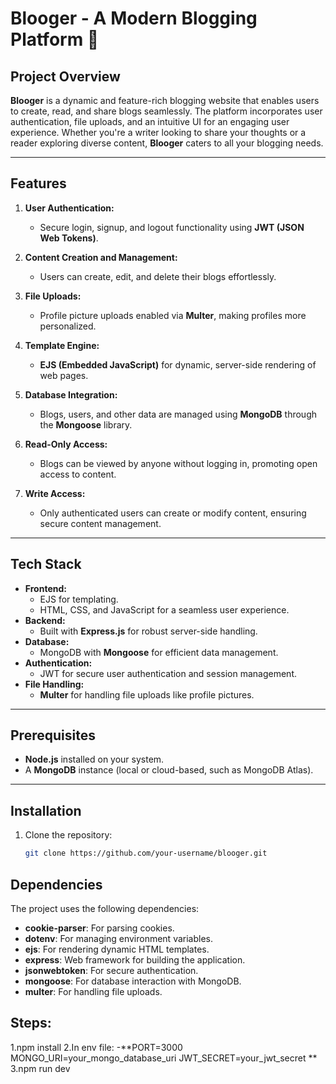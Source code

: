 # Blooger - A Modern Blogging Platform 📝

## Project Overview
**Blooger** is a dynamic and feature-rich blogging website that enables users to create, read, and share blogs seamlessly. The platform incorporates user authentication, file uploads, and an intuitive UI for an engaging user experience. Whether you're a writer looking to share your thoughts or a reader exploring diverse content, **Blooger** caters to all your blogging needs.

---

## Features
1. **User Authentication:**
   - Secure login, signup, and logout functionality using **JWT (JSON Web Tokens)**.

2. **Content Creation and Management:**
   - Users can create, edit, and delete their blogs effortlessly.

3. **File Uploads:**
   - Profile picture uploads enabled via **Multer**, making profiles more personalized.

4. **Template Engine:**
   - **EJS (Embedded JavaScript)** for dynamic, server-side rendering of web pages.

5. **Database Integration:**
   - Blogs, users, and other data are managed using **MongoDB** through the **Mongoose** library.

6. **Read-Only Access:**
   - Blogs can be viewed by anyone without logging in, promoting open access to content.

7. **Write Access:**
   - Only authenticated users can create or modify content, ensuring secure content management.

---

## Tech Stack
- **Frontend:**
  - EJS for templating.
  - HTML, CSS, and JavaScript for a seamless user experience.
- **Backend:**
  - Built with **Express.js** for robust server-side handling.
- **Database:**
  - MongoDB with **Mongoose** for efficient data management.
- **Authentication:**
  - JWT for secure user authentication and session management.
- **File Handling:**
  - **Multer** for handling file uploads like profile pictures.

---

## Prerequisites
- **Node.js** installed on your system.
- A **MongoDB** instance (local or cloud-based, such as MongoDB Atlas).

---

## Installation
1. Clone the repository:
   ```bash
   git clone https://github.com/your-username/blooger.git
## Dependencies

The project uses the following dependencies:

- **cookie-parser**: For parsing cookies.
- **dotenv**: For managing environment variables.
- **ejs**: For rendering dynamic HTML templates.
- **express**: Web framework for building the application.
- **jsonwebtoken**: For secure authentication.
- **mongoose**: For database interaction with MongoDB.
- **multer**: For handling file uploads.


## Steps:
1.npm install
2.In env file:
  -**PORT=3000
MONGO_URI=your_mongo_database_uri
JWT_SECRET=your_jwt_secret
**
3.npm run dev
